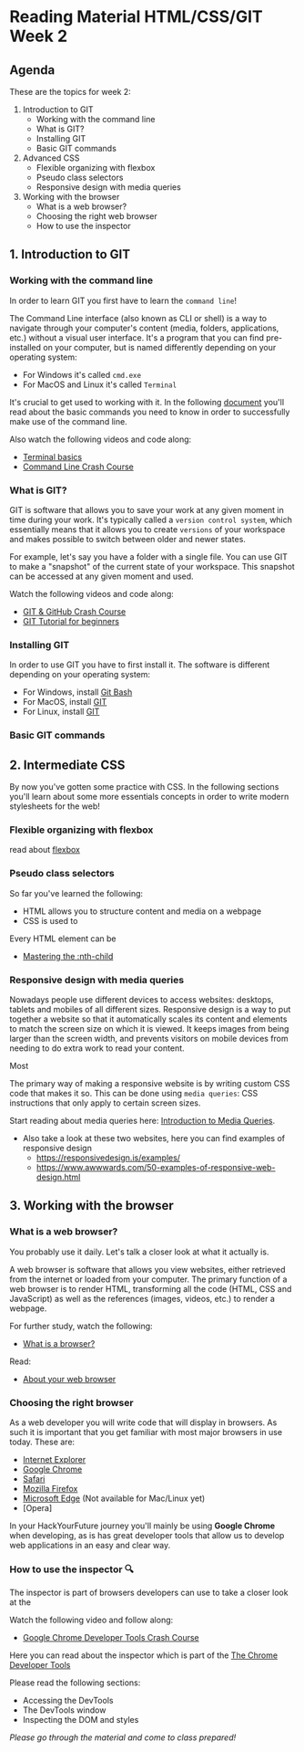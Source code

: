 # Reading Material HTML/CSS/GIT Week 2

## Agenda

These are the topics for week 2:

1. Introduction to GIT
   - Working with the command line
   - What is GIT?
   - Installing GIT
   - Basic GIT commands
2. Advanced CSS
   - Flexible organizing with flexbox
   - Pseudo class selectors
   - Responsive design with media queries
3. Working with the browser
   - What is a web browser?
   - Choosing the right web browser
   - How to use the inspector

## 1. Introduction to GIT

### Working with the command line

In order to learn GIT you first have to learn the `command line`!

The Command Line interface (also known as CLI or shell) is a way to navigate through your computer's content (media, folders, applications, etc.) without a visual user interface. It's a program that you can find pre-installed on your computer, but is named differently depending on your operating system:

- For Windows it's called `cmd.exe`
- For MacOS and Linux it's called `Terminal`

It's crucial to get used to working with it. In the following [document](https://github.com/HackYourFuture/CommandLine/blob/master/Week1/Lecture.md) you'll read about the basic commands you need to know in order to successfully make use of the command line.

Also watch the following videos and code along:

- [Terminal basics](https://www.youtube.com/watch?v=5XgBd6rjuDQ)
- [Command Line Crash Course](https://www.youtube.com/watch?v=yz7nYlnXLfE)

### What is GIT?

GIT is software that allows you to save your work at any given moment in time during your work. It's typically called a `version control system`, which essentially means that it allows you to create `versions` of your workspace and makes possible to switch between older and newer states.

For example, let's say you have a folder with a single file. You can use GIT to make a "snapshot" of the current state of your workspace. This snapshot can be accessed at any given moment and used.

Watch the following videos and code along:

- [GIT & GitHub Crash Course](https://www.youtube.com/watch?v=SWYqp7iY_Tc)
- [GIT Tutorial for beginners](https://www.youtube.com/watch?v=HVsySz-h9r4)

### Installing GIT

In order to use GIT you have to first install it. The software is different depending on your operating system:

- For Windows, install [Git Bash](https://git-scm.com/download/win)
- For MacOS, install [GIT](https://git-scm.com/download/mac)
- For Linux, install [GIT](https://git-scm.com/download/linux)

### Basic GIT commands

## 2. Intermediate CSS

By now you've gotten some practice with CSS. In the following sections you'll learn about some more essentials concepts in order to write modern stylesheets for the web!

### Flexible organizing with flexbox

read about [flexbox](https://tympanus.net/codrops/css_reference/flexbox/)

### Pseudo class selectors

So far you've learned the following:

- HTML allows you to structure content and media on a webpage
- CSS is used to

Every HTML element can be

- [Mastering the :nth-child](http://nthmaster.com/)

### Responsive design with media queries

Nowadays people use different devices to access websites: desktops, tablets and mobiles of all different sizes. Responsive design is a way to put together a website so that it automatically scales its content and elements to match the screen size on which it is viewed. It keeps images from being larger than the screen width, and prevents visitors on mobile devices from needing to do extra work to read your content.

Most

The primary way of making a responsive website is by writing custom CSS code that makes it so. This can be done using `media queries`: CSS instructions that only apply to certain screen sizes.

Start reading about media queries here: [Introduction to Media Queries](https://varvy.com/mobile/media-queries.html).

- Also take a look at these two websites, here you can find examples of responsive design
  - https://responsivedesign.is/examples/
  - https://www.awwwards.com/50-examples-of-responsive-web-design.html

## 3. Working with the browser

### What is a web browser?

You probably use it daily. Let's talk a closer look at what it actually is.

A web browser is software that allows you view websites, either retrieved from the internet or loaded from your computer. The primary function of a web browser is to render HTML, transforming all the code (HTML, CSS and JavaScript) as well as the references (images, videos, etc.) to render a webpage.

For further study, watch the following:

- [What is a browser?](https://www.youtube.com/watch?v=TcbhVv9ty44)

Read:

- [About your web browser](http://www.allaboutcookies.org/browsers/)

### Choosing the right browser

As a web developer you will write code that will display in browsers. As such it is important that you get familiar with most major browsers in use today. These are:

- [Internet Explorer](https://support.microsoft.com/en-us/help/17621/internet-explorer-downloads)
- [Google Chrome](https://www.google.com/chrome/)
- [Safari](https://support.apple.com/downloads/safari)
- [Mozilla Firefox](https://www.mozilla.org/en-GB/firefox/new/)
- [Microsoft Edge](https://www.microsoft.com/en-us/windows/microsoft-edge) (Not available for Mac/Linux yet)
- [Opera]

In your HackYourFuture journey you'll mainly be using **Google Chrome** when developing, as is has great developer tools that allow us to develop web applications in an easy and clear way.

### How to use the inspector :mag:

The inspector is part of browsers developers can use to take a closer look at the

Watch the following video and follow along:

- [Google Chrome Developer Tools Crash Course](https://www.youtube.com/watch?v=x4q86IjJFag)

Here you can read about the inspector which is part of the [The Chrome Developer Tools](https://developer.chrome.com/devtools)

Please read the following sections:

- Accessing the DevTools
- The DevTools window
- Inspecting the DOM and styles

_Please go through the material and come to class prepared!_
